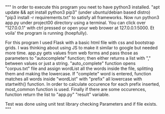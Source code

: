 """
In order to execute this program you neet to have python3 installed.
"apt update && apt install python3 pip3" (under ubuntu/debian based distro)
"pip3 install -r requirements.txt" to satisfy all frameworks. 
Now run python3 app.py under project00 directory using a terminal.
You can click over "127.0.0.1" with ctrl pressed or open your web brower at 127.0.0.1:5000.
Et voila' the program is running (hoepfully).

For this program I used Flask with a basic html file with css and bootstrap grids. I was thinking about using JS to make it similar to google but needed more time.
app.py gets values from web forms and pass those as parameters to "autocomplete" function;
then either returns a list with "," between values or just a string.
"auto_complete" function opens "corpus.txt" file and assign wordList all the words inside the file,
splitting them and making the lowercase.
If "complete" word is entered, function matches all words inside "wordList" with "prefix" all lowercase with startwith() function.
In order to calculate occurence for each prefix inserted, most_common function is used.
Finally if there are some occurences, function return the list to "app.py" "result" variable.

Test was done using unit test library checking Parameters and if file exists.
"""